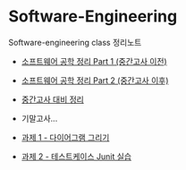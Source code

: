 # Software-Engineering
Software-engineering class 정리노트



* [소프트웨어 공학 정리 Part 1 (중간고사 이전)](./소프트웨어공학.md)
* [소프트웨어 공학 정리 Part 2 (중간고사 이후)](./소프트웨어공학2.md)



* [중간고사 대비 정리](./소프트웨어공학_중간고사_대비정리.md)
* 기말고사...



* [과제 1 - 다이어그램 그리기](./homework/se0407_박상민.mdj)

* [과제 2 - 테스트케이스 Junit 실습](./homework/se0510_박상민)
